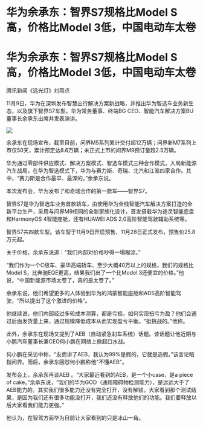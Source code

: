 # 华为余承东：智界S7规格比Model S高，价格比Model 3低，中国电动车太卷

# 华为余承东：智界S7规格比Model S高，价格比Model 3低，中国电动车太卷

腾讯新闻《远光灯》刘雨点

11月9日，华为在深圳发布智慧出行解决方案新战略，并推出华为智选车业务新生态，以及旗下智界S7车型。华为常务董事、终端BG
CEO、智能汽车解决方案BU董事长余承东出席并发表演讲。

![](https://inews.gtimg.com/om_bt/OU0tIQnMkeH9lmWbquprbEkl7gJ6sdM_qFJMyJZAfwH1cAA/1000)

余承东在现场宣布，截至目前，问界M5系列累计交付超12万辆；问界新M7系列上市仅50天，累计预定达8.6万辆；未正式上市的问界M9预订量超2.5万辆。

华为通过零部件供应模式、解决方案模式、智选车模式三种合作模式，入局新能源汽车战局。在华为智选模式下，华为与赛力斯、奇瑞、北汽和江淮四家合作。其中，“赛力斯是合作最早、最深的。”余承东说。

本次发布会，华为发布了和奇瑞合作的第一款车——智界S7。

智界S7是华为智选车业务首款轿车，由使用华为全栈智能汽车解决方案打造的全新平台生产，采用与问界M9相同的全新家族化设计，首发搭载华为途灵智能底盘和HarmonyOS
4智能座舱，还有HUAWEI ADS 2.0高阶智能驾驶辅助系统等。

智界S7共四款车型。该车型于11月9日开启预售，11月28日正式发布，预售价25.8万元起。

关于价格，余承东说道：“我们内部对价格吵得一塌糊涂。”

“我们作为一个C级车、豪华高端轿车、至少大概40万以上的规格，我们的规格比Model S，比奔驰EQE更高，结果我们出了一个比Model
3还便宜的价格。”他说，“中国新能源市场太卷了，真的是太卷了。”

余承东说，他们希望更多的人体验到华为的鸿蒙智能座舱和ADS高阶智能驾驶，“所以提出了这个激进的价格”。

他继续说，他们内部经过多轮成本测算，都是亏损。如何实现扭亏为盈？他们会通过后面发货量上来，通过规模降低成本从而实现盈亏平衡。“挺挑战的。”他称。

此外，余承东在现场又提到了AEB（自动紧急刹车系统）话题。该话题让他近期与小鹏汽车董事长兼CEO何小鹏在网络上掀起口水战。

何小鹏在采访中称，“友商讲了AEB，我认为99%是假的，它就是造假。”该言论暗指问界。而后，余承东回怼何小鹏称他"不懂AEB"。

发布会上，余承东再谈AEB 。“大家最近看到的AEB，是一个小case，是a piece of
cake。”余承东说，“我们的华为GOD（通用障碍物检测能力），是远远大于了AEB能力的。其实我们很多能力还没有完全打开，没有解锁。大家看到那个测试结果，是因为我们还有很多功能没打开，我们还没有释放他们的功能。我们要释放以后大家看我们能力更强。”

他认为，在智驾方面华为目前让大家看到的只是冰山一角。

